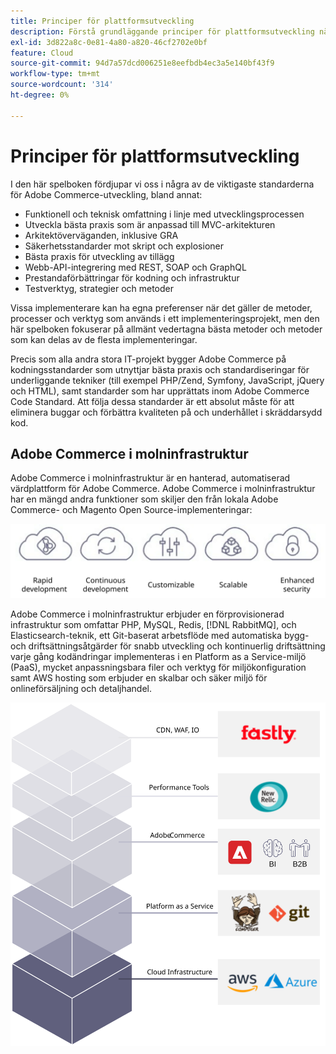 ```yaml
---
title: Principer för plattformsutveckling
description: Förstå grundläggande principer för plattformsutveckling när du arbetar med Adobe Commerce.
exl-id: 3d822a8c-0e81-4a80-a820-46cf2702e0bf
feature: Cloud
source-git-commit: 94d7a57dcd006251e8eefbdb4ec3a5e140bf43f9
workflow-type: tm+mt
source-wordcount: '314'
ht-degree: 0%

---
```


# Principer för plattformsutveckling

I den här spelboken fördjupar vi oss i några av de viktigaste standarderna för Adobe Commerce-utveckling, bland annat:

- Funktionell och teknisk omfattning i linje med utvecklingsprocessen
- Utveckla bästa praxis som är anpassad till MVC-arkitekturen
- Arkitektöverväganden, inklusive GRA
- Säkerhetsstandarder mot skript och explosioner
- Bästa praxis för utveckling av tillägg
- Webb-API-integrering med REST, SOAP och GraphQL
- Prestandaförbättringar för kodning och infrastruktur
- Testverktyg, strategier och metoder

Vissa implementerare kan ha egna preferenser när det gäller de metoder, processer och verktyg som används i ett implementeringsprojekt, men den här spelboken fokuserar på allmänt vedertagna bästa metoder och metoder som kan delas av de flesta implementeringar.

Precis som alla andra stora IT-projekt bygger Adobe Commerce på kodningsstandarder som utnyttjar bästa praxis och standardiseringar för underliggande tekniker (till exempel PHP/Zend, Symfony, JavaScript, jQuery och HTML), samt standarder som har upprättats inom Adobe Commerce Code Standard. Att följa dessa standarder är ett absolut måste för att eliminera buggar och förbättra kvaliteten på och underhållet i skräddarsydd kod.

## Adobe Commerce i molninfrastruktur

Adobe Commerce i molninfrastruktur är en hanterad, automatiserad värdplattform för Adobe Commerce. Adobe Commerce i molninfrastruktur har en mängd andra funktioner som skiljer den från lokala Adobe Commerce- och Magento Open Source-implementeringar:

![Komponentinfografik från Adobe Commerce](../../assets/playbooks/commerce-cloud.svg)

Adobe Commerce i molninfrastruktur erbjuder en förprovisionerad infrastruktur som omfattar PHP, MySQL, Redis, [!DNL RabbitMQ], och Elasticsearch-teknik, ett Git-baserat arbetsflöde med automatiska bygg- och driftsättningsåtgärder för snabb utveckling och kontinuerlig driftsättning varje gång kodändringar implementeras i en Platform as a Service-miljö (PaaS), mycket anpassningsbara filer och verktyg för miljökonfiguration samt AWS hosting som erbjuder en skalbar och säker miljö för onlineförsäljning och detaljhandel.

![Komponentinfografik från Adobe Commerce](../../assets/playbooks/cloud-tech-stack.svg)
